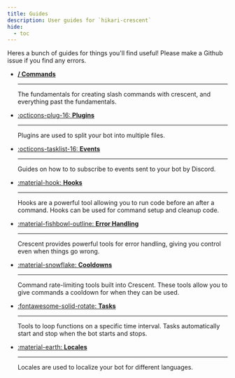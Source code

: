 ```yaml
---
title: Guides
description: User guides for `hikari-crescent`
hide:
  - toc
---
```


Heres a bunch of guides for things you'll find useful! Please make a Github issue if you find any errors.

<div class="grid cards" markdown>

  - [**/  Commands**](commands)

    ---

    The fundamentals for creating slash commands with crescent, and everything past
    the fundamentals.

  - [:octicons-plug-16: **Plugins**](plugins)

    ---

    Plugins are used to split your bot into multiple files.

  - [:octicons-tasklist-16: **Events**](events)

    ---

    Guides on how to to subscribe to events sent to your bot by Discord.

  - [:material-hook: **Hooks**](hooks)

    ---

    Hooks are a powerful tool allowing you to run code before an after a
    command. Hooks can be used for command setup and cleanup code.

  - [:material-fishbowl-outline: **Error Handling**](error_handling)

    ---

    Crescent provides powerful tools for error handling, giving you control even
    when things go wrong.

  - [:material-snowflake: **Cooldowns**](ext/cooldowns)

    ---

    Command rate-limiting tools built into Crescent. These tools allow you to give commands
    a cooldown for when they can be used.

  - [:fontawesome-solid-rotate: **Tasks**](ext/tasks)

    ---

    Tools to loop functions on a specific time interval. Tasks automatically start and stop when
    the bot starts and stops.

  - [:material-earth: **Locales**](ext/locales)

    ---

    Locales are used to localize your bot for different languages.

</div>

